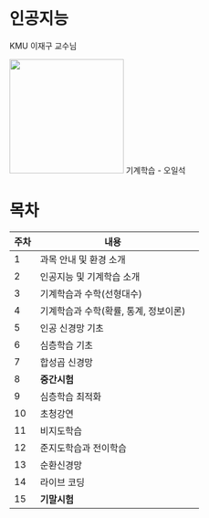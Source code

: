 # 인공지능

KMU 이재구 교수님

<img src="https://image.yes24.com/goods/57537091/XL" width="200"/>
기계학습 - 오일석


# 목차



| 주차   | 내용                     |      |
| ---- | ---------------------- | ---- |
| 1    | 과목 안내 및 환경 소개          |      |
| 2    | 인공지능 및 기계학습 소개         |      |
| 3    | 기계학습과 수학(선형대수)         |      |
| 4    | 기계학습과 수학(확률, 통계, 정보이론) |      |
| 5    | 인공 신경망 기초              |      |
| 6    | 심층학습 기초                |      |
| 7    | 합성곱 신경망                |      |
| 8    | __중간시험__               |      |
| 9    | 심층학습 최적화               |      |
| 10   | 초청강연                   |      |
| 11   | 비지도학습                  |      |
| 12   | 준지도학습과 전이학습            |      |
| 13   | 순환신경망                  |      |
| 14   | 라이브 코딩                 |      |
| 15   | __기말시험__               |      |

